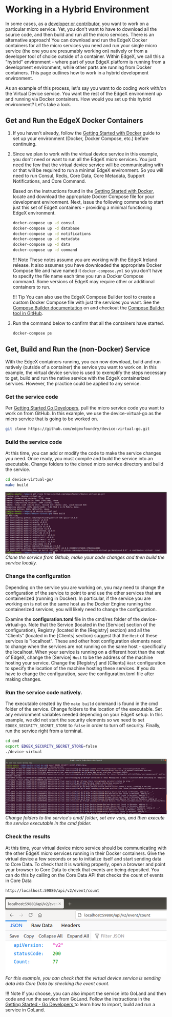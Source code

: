 # Working in a Hybrid Environment

In some cases, as a [developer or contributor](../general/Definitions.md#contributordeveloper), you want to work on a particular micro service. Yet, you don't want to have to download all the source code, and then build and run all the micro services. There is an alternative approach!  You can download and run the EdgeX Docker containers for all the micro services you need and run your single micro service (the one you are presumably working on) natively or from a developer tool of choice outside of a container. Within EdgeX, we call this a "hybrid" environment - where part of your EdgeX platform is running from a development environment, while other parts are running from Docker containers. This page outlines how to work in a hybrid development environment.

As an example of this process, let's say you want to do coding work with/on the Virtual Device service. You want the rest of the
EdgeX environment up and running via Docker containers. How would you set up this hybrid environment? Let's take a look.

## Get and Run the EdgeX Docker Containers

1.  If you haven't already, follow the [Getting Started with Docker](./Ch-GettingStartedUsers.md) guide to set up your environment (Docker, Docker Compose, etc.) before continuing.
2.  Since we plan to work with the virtual device service in this example, you don't need or want to run all the EdgeX micro services. You just need the few
    that the virtual device service will be communicating with or that will be required to run a minimal EdgeX environment. So you will need to run
    Consul, Redis, Core Data, Core Metadata, Support Notifications, and Core Command. 

    Based on the instructions found in the [Getting Started with Docker](Ch-GettingStartedUsers.md#Get-Run-EdgeX-Foundry), locate and download the appropriate Docker Compose file for your development environment.  Next, issue the following commands to start just this set of EdgeX containers - providing a minimal functioning EdgeX environment. 
    ``` bash {}
    docker-compose up -d consul
    docker-compose up -d database
    docker-compose up -d notifications
    docker-compose up -d metadata
    docker-compose up -d data
    docker-compose up -d command

    ```

    !!! Note
        These notes assume you are working with the EdgeX Ireland release.  It also assumes you have downloaded the appropriate Docker Compose file and have named it `docker-compose.yml` so you don't have to specify the file name each time you run a Docker Compose command.  Some versions of EdgeX may require other or additional containers to run.

    !!! Tip
        You can also use the EdgeX Compose Builder tool to create a custom Docker Compose file with just the services you want.  See the [Compose Builder documentation](./Ch-GettingStartedUsers.md#generate-a-custom-docker-compose-file) on and checkout the [Compose Builder tool in GitHub](https://github.com/edgexfoundry/edgex-compose/tree/main/compose-builder).
    
3.  Run the command below to confirm that all the containers have started.
    ``` bash
    docker-compose ps
    ```

## Get, Build and Run the (non-Docker) Service

With the EdgeX containers running, you can now download, build and run natively (outside of a container) the service you want to work on.  In this example, the virtual device service is used to exemplify the steps necessary to get, build and run the native service with the EdgeX containerized services.  However, the practice could be applied to any service.

### Get the service code

Per [Getting Started Go Developers](./Ch-GettingStartedGoDevelopers.md#Get-the-code), pull the micro service code you want to work on from GitHub. In
this example, we use the device-virtual-go as the micro service that is going to be worked on.

``` bash
git clone https://github.com/edgexfoundry/device-virtual-go.git
```

### Build the service code

At this time, you can add or modify the code to make the service changes you need.  Once ready, you must compile and build the service into an executable.  Change folders to the cloned micro service directory and build the service.

``` bash
cd device-virtual-go/
make build
```

![image](EdgeX_GettingStartedHybridBuild.png)
*Clone the service from Github, make your code changes and then build the service locally.*

### Change the configuration

Depending on the service you are working on, you may need to change the configuration of the service to point to and use the other services that are containerized (running in Docker).  In particular, if the service you are working on is not on the same host as the Docker Engine running the containerized services, you will likely need to change the configuration.

Examine the **configuration.toml** file in the cmd/res folder of the device-virtual-go. Note that the Service (located in the \[Service\] section of the configuration), Registry (located in the \[Registry\] section) and all the "Clients" (located in the \[Clients\] section) suggest that the `Host` of these services is "localhost".  These and other host configuration elements need to change when the services are not running on the same host - specifically the localhost.  When your service is running on a different host than the rest of EdgeX, change the \[Service\] `Host` to be the address of the machine hosting your service.  Change the \[Registry\] and \[Clients\] `Host` configuration to specify the location of the machine hosting these services.  If you do have to change the configuration, save the configuration.toml file after making changes.

### Run the service code natively.  

The executable created by the `make build` command is found in the cmd folder of the service.  Change folders to the location of the executable.  Set any environment variables needed depending on your EdgeX setup.  In this example, we did not start the security elements so we need to set `EDGEX_SECURITY_SECRET_STORE` to `false` in order to turn off security.   Finally, run the service right from a terminal.

``` bash
cd cmd
export EDGEX_SECURITY_SECRET_STORE=false
./device-virtual
```

![image](EdgeX_GettingStartedHybridRun.png)
*Change folders to the service's cmd/ folder, set env vars, and then execute the service executable in the cmd folder.*

### Check the results

At this time, your virtual device micro service should be communicating with the other EdgeX micro services running in their Docker containers. Give the virtual device a few seconds or so to
initialize itself and start sending data to Core Data. To check that it is working properly, open a browser and point your browser to Core Data
to check that events are being deposited. You can do this by calling on the Core Data API that checks the count of events in Core Data

```
http://localhost:59880/api/v2/event/count
```

![image](EdgeX_GettingStartedHybridResults.png)
*For this example, you can check that the virtual device service is sending data into Core Data by checking the event count.*

!!! Note
    If you choose, you can also import the service into GoLand and then code and run the service from GoLand.  Follow the instructions in the [Getting Started - Go Developers ](Ch-GettingStartedGoDevelopers#edgex-foundry-in-goland) to learn how to import, build and run a service in GoLand.
